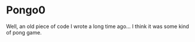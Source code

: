 # Pongo0

Well, an old piece of code I wrote a long time ago... I think it was some kind of pong game.
